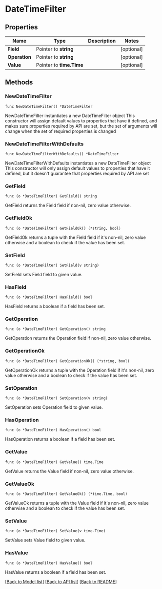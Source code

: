 # DateTimeFilter

## Properties

Name | Type | Description | Notes
------------ | ------------- | ------------- | -------------
**Field** | Pointer to **string** |  | [optional] 
**Operation** | Pointer to **string** |  | [optional] 
**Value** | Pointer to **time.Time** |  | [optional] 

## Methods

### NewDateTimeFilter

`func NewDateTimeFilter() *DateTimeFilter`

NewDateTimeFilter instantiates a new DateTimeFilter object
This constructor will assign default values to properties that have it defined,
and makes sure properties required by API are set, but the set of arguments
will change when the set of required properties is changed

### NewDateTimeFilterWithDefaults

`func NewDateTimeFilterWithDefaults() *DateTimeFilter`

NewDateTimeFilterWithDefaults instantiates a new DateTimeFilter object
This constructor will only assign default values to properties that have it defined,
but it doesn't guarantee that properties required by API are set

### GetField

`func (o *DateTimeFilter) GetField() string`

GetField returns the Field field if non-nil, zero value otherwise.

### GetFieldOk

`func (o *DateTimeFilter) GetFieldOk() (*string, bool)`

GetFieldOk returns a tuple with the Field field if it's non-nil, zero value otherwise
and a boolean to check if the value has been set.

### SetField

`func (o *DateTimeFilter) SetField(v string)`

SetField sets Field field to given value.

### HasField

`func (o *DateTimeFilter) HasField() bool`

HasField returns a boolean if a field has been set.

### GetOperation

`func (o *DateTimeFilter) GetOperation() string`

GetOperation returns the Operation field if non-nil, zero value otherwise.

### GetOperationOk

`func (o *DateTimeFilter) GetOperationOk() (*string, bool)`

GetOperationOk returns a tuple with the Operation field if it's non-nil, zero value otherwise
and a boolean to check if the value has been set.

### SetOperation

`func (o *DateTimeFilter) SetOperation(v string)`

SetOperation sets Operation field to given value.

### HasOperation

`func (o *DateTimeFilter) HasOperation() bool`

HasOperation returns a boolean if a field has been set.

### GetValue

`func (o *DateTimeFilter) GetValue() time.Time`

GetValue returns the Value field if non-nil, zero value otherwise.

### GetValueOk

`func (o *DateTimeFilter) GetValueOk() (*time.Time, bool)`

GetValueOk returns a tuple with the Value field if it's non-nil, zero value otherwise
and a boolean to check if the value has been set.

### SetValue

`func (o *DateTimeFilter) SetValue(v time.Time)`

SetValue sets Value field to given value.

### HasValue

`func (o *DateTimeFilter) HasValue() bool`

HasValue returns a boolean if a field has been set.


[[Back to Model list]](../README.md#documentation-for-models) [[Back to API list]](../README.md#documentation-for-api-endpoints) [[Back to README]](../README.md)


